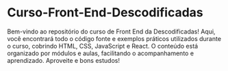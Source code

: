# Curso-Front-End-Descodificadas
Bem-vindo ao repositório do curso de Front End da Descodificadas! Aqui, você encontrará todo o código fonte e exemplos práticos utilizados durante o curso, cobrindo HTML, CSS, JavaScript e React. O conteúdo está organizado por módulos e aulas, facilitando o acompanhamento e aprendizado. Aproveite e bons estudos!

